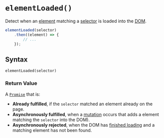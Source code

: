 # `elementLoaded()`
Detect when an [element](https://developer.mozilla.org/en-US/docs/Web/API/HTMLElement)
matching a [selector](https://developer.mozilla.org/en-US/docs/Web/CSS/CSS_Selectors)
is loaded into the [DOM](https://developer.mozilla.org/en-US/docs/Web/API/Document_Object_Model).

```javascript
elementLoaded(selector)
    .then((element) => {
        // ...
    });
```

## Syntax
```
elementLoaded(selector)
```

### Return Value

A [`Promise`](https://developer.mozilla.org/en-US/docs/Web/JavaScript/Reference/Global_Objects/Promise) that is:

 * **Already fulfilled**, if the `selector` matched an element already on the page.
 * **Asynchronously fulfilled**, when a [mutation](https://developer.mozilla.org/en-US/docs/Web/API/MutationObserver) occurs that adds a element matching the `selector` into the DOM).
 * **Asynchronously rejected**, when the DOM has [finished loading](https://developer.mozilla.org/en-US/docs/Web/API/Window/DOMContentLoaded_event)
    and a matching element has not been found.
